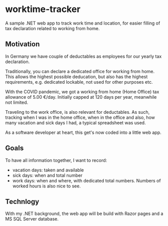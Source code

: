 # worktime-tracker
A sample .NET web app to track work time and location, for easier filling of tax declaration related to working from home.

## Motivation
In Germany we have couple of deductables as employees for our yearly tax declaration.

Traditionally, you can declare a dedicated office for working from home. This allows the highest possible deducation, but also has the highest requirements, e.g. dedicated lockable, not used for other purposes etc.

With the COVID pandemic, we got a working from home (Home Office) tax allowance of 5.00 €/day. Initially capped at 120 days per year, meanwhile not limited.

Traveling to the work office, is also relevant for deductables. As such, tracking when I was in the home office, when in the office and also, how many vacation and sick days I had, a typical spreadsheet was used.

As a software developer at heart, this get's now coded into a little web app.

## Goals
To have all information together, I want to record:

- vacation days: taken and available
- sick days: when and total number
- work days: when and where, with dedicated total numbers. Numbers of worked hours is also nice to see.

## Technlogy
With my .NET background, the web app will be build with Razor pages and a MS SQL Server database.
